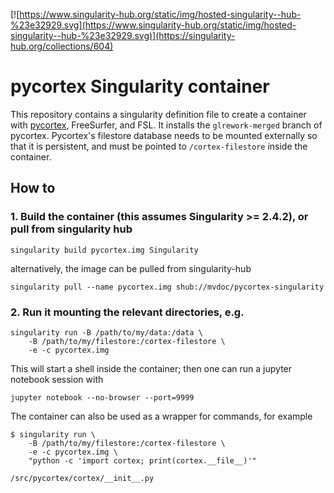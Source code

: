  [![https://www.singularity-hub.org/static/img/hosted-singularity--hub-%23e32929.svg](https://www.singularity-hub.org/static/img/hosted-singularity--hub-%23e32929.svg)](https://singularity-hub.org/collections/604)
# pycortex Singularity container

This repository contains a singularity definition file to create a
container with [pycortex](https://gallantlab.github.io), FreeSurfer, and
FSL. It installs the `glrework-merged` branch of pycortex. Pycortex's
filestore database needs to be mounted externally so that it is
persistent, and must be pointed to `/cortex-filestore` inside the
container.

## How to

### 1. Build the container (this assumes Singularity >= 2.4.2), or pull from singularity hub

```terminal
singularity build pycortex.img Singularity
```

alternatively, the image can be pulled from singularity-hub

```terminal
singularity pull --name pycortex.img shub://mvdoc/pycortex-singularity
```

### 2. Run it mounting the relevant directories, e.g.

```terminal
singularity run -B /path/to/my/data:/data \
    -B /path/to/my/filestore:/cortex-filestore \
    -e -c pycortex.img
```

This will start a shell inside the container; then one can run a jupyter
notebook session with

```terminal
jupyter notebook --no-browser --port=9999
```

The container can also be used as a wrapper for commands, for example

```terminal
$ singularity run \
    -B /path/to/my/filestore:/cortex-filestore \
    -e -c pycortex.img \
    "python -c 'import cortex; print(cortex.__file__)'"

/src/pycortex/cortex/__init__.py
```
